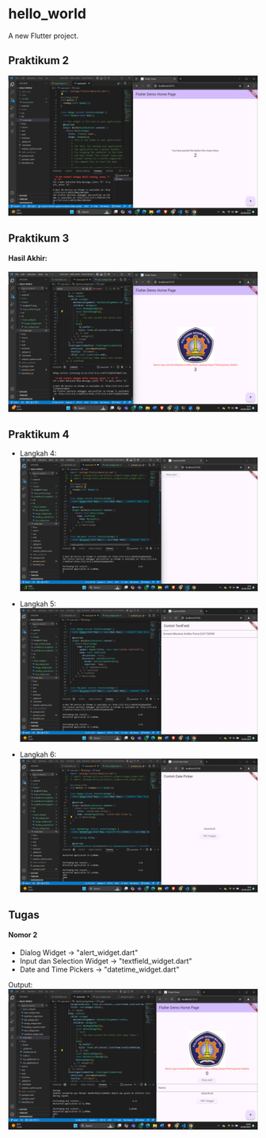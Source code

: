 # hello_world

A new Flutter project.

## Praktikum 2
![Screenshot hello_world](images/langkah11.png)


## Praktikum 3
#### Hasil Akhir:
![Screenshot hello_world](images/praktikum3-langkah2.png)


## Praktikum 4
- Langkah 4:
![Screenshot hello_world](images/praktikum4-langkah4.png)

- Langkah 5:
![Screenshot hello_world](images/praktikum4-langkah5.png)

- Langkah 6:
![Screenshot hello_world](images/praktikum4-langkah6.png)

## Tugas
#### Nomor 2
- Dialog Widget -> "alert_widget.dart"
- Input dan Selection Widget -> "textfield_widget.dart"
- Date and Time Pickers -> "datetime_widget.dart"

Output:
![Screenshot hello_world](images/Tugas.png)





